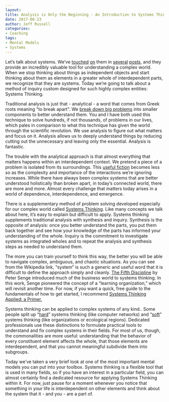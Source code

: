 ```yaml
---
layout:  
title: Analysis is Only the Beginning - An Introduction to Systems Thinking
date: 2017-06-23  
author: Jeff Russell
categories: 
- Coaching 
tags: 
- Mental Models
- Systems
---
```


Let’s talk about systems. We’ve [touched](https://www.jeffrussellcoaching.com/coaching-blog/2017/4/10/designing-your-own-productivity-framework) [on](https://www.jeffrussellcoaching.com/coaching-blog/2017/5/11/super-combinations-from-tools-of-titans) them in [several](https://www.jeffrussellcoaching.com/coaching-blog/2017/5/11/super-combinations-from-tools-of-titans) [posts](https://www.jeffrussellcoaching.com/coaching-blog/2017/6/9/rethinking-risk-with-antifragile), and they provide an incredibly valuable tool for understanding a complex world. When we stop thinking about things as independent objects and start thinking about them as elements in a greater whole of interdependent parts, we recognize that they are systems. Today we’re going to talk about a method of inquiry custom designed for such highly complex entities: Systems Thinking.  

Traditional analysis is just that - analytical - a word that comes from Greek roots meaning "to break apart". We [break down big problems](https://www.youtube.com/watch?v=oOS00ttAblQ) into smaller components to better understand them. You and I have both used this technique to solve hundreds, if not thousands, of problems in our lives, which pales in comparison to what this technique has given the world through the scientific revolution. We use analysis to figure out what matters and focus on it. Analysis allows us to deeply understand things by reducing cutting out the unnecessary and leaving only the essential. Analysis is fantastic.

The trouble with the analytical approach is that almost everything that matters happens within an interdependent context. We pretend a piece of a problem is isolated from its surroundings. This [useful fiction](https://en.wikipedia.org/wiki/Heuristic) becomes less so as the complexity and importance of the interactions we’re ignoring increases. While there have always been complex systems that are better understood holistically than broken apart, in today’s connected world, there are more and more. Almost every challenge that matters today arises in a world of dependence, interdependence, and emergence.

There is a supplementary method of problem solving developed especially for our complex world called [Systems Thinking](https://en.wikipedia.org/wiki/Systems_thinking). Like many concepts we talk about here, it’s easy to explain but difficult to apply. Systems thinking supplements traditional analysis with synthesis and inquiry. Synthesis is the opposite of analysis: once you better understand the parts, you put them back together and see how your knowledge of the parts has informed your understanding of the whole. Inquiry is the commitment to investigate systems as integrated wholes and to repeat the analysis and synthesis steps as needed to understand them.

The more you can train yourself to think this way, the better you will be able to navigate complex, ambiguous, and chaotic situations. As you can see from the Wikipedia link, “system” is such a generic and useful word that it is difficult to define the approach simply and cleanly. [The Fifth Discipline](https://smile.amazon.com/Fifth-Discipline-Practice-Learning-Organization-ebook/dp/B000SEIFKK/ref=sr_1_1?s=books&ie=UTF8&qid=1498177025&sr=1-1&keywords=the+fifth+discipline) by Peter Senge introduced much of the business world to systems thinking. In this work, Senge pioneered the concept of a “learning organization,” which will revisit another time. For now, if you want a quick, free guide to the fundamentals of how to get started, I recommend [Systems Thinking Applied: a Primer.](https://www.anser.org/docs/systems_thinking_applied.pdf)

Systems thinking can be applied to complex systems of any kind.. Some people split up “[hard](http://www.perflensburg.se/Privatsida/cp-web/capchsyt.htm)” systems thinking (like computer networks) and “[soft](https://en.wikipedia.org/wiki/Soft_systems_methodology)” systems thinking (like organizations or ecological regions). Dedicated professionals use these distinctions to formulate practical tools to understand and fix complex systems in their fields. For most of us, though, the commonalities are more useful: understanding that the behavior of every constituent element affects the whole, that those elements are interdependent, and that you cannot meaningful subdivide them into subgroups.  

Today we’ve taken a very brief look at one of the most important mental models you can put into your toolbox. Systems thinking is a flexible tool that is used in many fields, so if you have an interest in a particular field, you can almost certainly find a dedicated resource for applying Systems Thinking within it. For now, just pause for a moment whenever you notice that something in your life is interdependent on other elements and think about the system that it - and you - are a part of.
